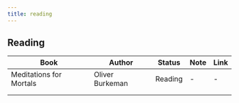 ```yaml
---
title: reading
---
```


## Reading

|  Book | Author | Status | Note | Link  |
|---|---|---|---|---|
| Meditations for Mortals | Oliver Burkeman | Reading | - | - |
|   |   |   |   |   |
|   |   |   |   |   |